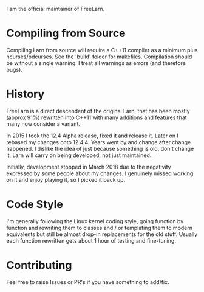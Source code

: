 I am the official maintainer of FreeLarn.

# Compiling from Source #
Compiling Larn from source will require a C++11 compiler as a minimum plus ncurses/pdcurses.  See the 'build' folder for makefiles.
Compilation should be without a single warning.  I treat all warnings as errors (and therefore bugs).

# History #
FreeLarn is a direct descendent of the original Larn, that has been mostly (approx 91%) rewritten into C++11 with many additions and features that many now consider a variant.

In 2015 I took the 12.4 Alpha release, fixed it and release it.  Later on I rebased my changes onto 12.4.4.  Years went by and change after change happened.  I dislike the idea of just because something is old, don't change it, Larn will carry on being developed, not just maintained.

Initially, development stopped in March 2018 due to the negativity expressed by some people about my changes.  I genuinely missed working on it and enjoy playing it, so I picked it back up.

# Code Style #
I'm generally following the Linux kernel coding style, going function by function and rewriting them to classes and / or templating them to modern equivalents but still be almost drop-in replacements for the old stuff.  Usually each function rewritten gets about 1 hour of testing and fine-tuning.

# Contributing # 
Feel free to raise Issues or PR's if you have something to add/fix.
